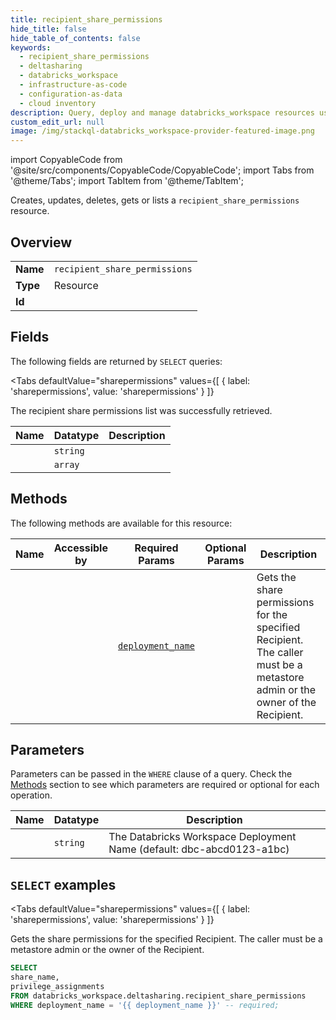 ```yaml
--- 
title: recipient_share_permissions
hide_title: false
hide_table_of_contents: false
keywords:
  - recipient_share_permissions
  - deltasharing
  - databricks_workspace
  - infrastructure-as-code
  - configuration-as-data
  - cloud inventory
description: Query, deploy and manage databricks_workspace resources using SQL
custom_edit_url: null
image: /img/stackql-databricks_workspace-provider-featured-image.png
---
```


import CopyableCode from '@site/src/components/CopyableCode/CopyableCode';
import Tabs from '@theme/Tabs';
import TabItem from '@theme/TabItem';

Creates, updates, deletes, gets or lists a <code>recipient_share_permissions</code> resource.

## Overview
<table><tbody>
<tr><td><b>Name</b></td><td><code>recipient_share_permissions</code></td></tr>
<tr><td><b>Type</b></td><td>Resource</td></tr>
<tr><td><b>Id</b></td><td><CopyableCode code="databricks_workspace.deltasharing.recipient_share_permissions" /></td></tr>
</tbody></table>

## Fields

The following fields are returned by `SELECT` queries:

<Tabs
    defaultValue="sharepermissions"
    values={[
        { label: 'sharepermissions', value: 'sharepermissions' }
    ]}
>
<TabItem value="sharepermissions">

The recipient share permissions list was successfully retrieved.

<table>
<thead>
    <tr>
    <th>Name</th>
    <th>Datatype</th>
    <th>Description</th>
    </tr>
</thead>
<tbody>
<tr>
    <td><CopyableCode code="share_name" /></td>
    <td><code>string</code></td>
    <td></td>
</tr>
<tr>
    <td><CopyableCode code="privilege_assignments" /></td>
    <td><code>array</code></td>
    <td></td>
</tr>
</tbody>
</table>
</TabItem>
</Tabs>

## Methods

The following methods are available for this resource:

<table>
<thead>
    <tr>
    <th>Name</th>
    <th>Accessible by</th>
    <th>Required Params</th>
    <th>Optional Params</th>
    <th>Description</th>
    </tr>
</thead>
<tbody>
<tr>
    <td><a href="#sharepermissions"><CopyableCode code="sharepermissions" /></a></td>
    <td><CopyableCode code="select" /></td>
    <td><a href="#parameter-deployment_name"><code>deployment_name</code></a></td>
    <td></td>
    <td>Gets the share permissions for the specified Recipient. The caller must be a metastore admin or the owner of the Recipient.</td>
</tr>
</tbody>
</table>

## Parameters

Parameters can be passed in the `WHERE` clause of a query. Check the [Methods](#methods) section to see which parameters are required or optional for each operation.

<table>
<thead>
    <tr>
    <th>Name</th>
    <th>Datatype</th>
    <th>Description</th>
    </tr>
</thead>
<tbody>
<tr id="parameter-deployment_name">
    <td><CopyableCode code="deployment_name" /></td>
    <td><code>string</code></td>
    <td>The Databricks Workspace Deployment Name (default: dbc-abcd0123-a1bc)</td>
</tr>
</tbody>
</table>

## `SELECT` examples

<Tabs
    defaultValue="sharepermissions"
    values={[
        { label: 'sharepermissions', value: 'sharepermissions' }
    ]}
>
<TabItem value="sharepermissions">

Gets the share permissions for the specified Recipient. The caller must be a metastore admin or the owner of the Recipient.

```sql
SELECT
share_name,
privilege_assignments
FROM databricks_workspace.deltasharing.recipient_share_permissions
WHERE deployment_name = '{{ deployment_name }}' -- required;
```
</TabItem>
</Tabs>
